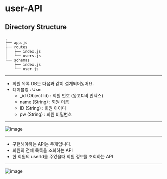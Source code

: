 # user-API

## Directory Structure
```
.
├── app.js
├── routes
│   ├── index.js
│   └── users.js
└── schemas
    ├── index.js
    └── user.js
```

---

- 회원 목록 DB는 다음과 같이 설계되어있어요.
- 테이블명 : User
    - _id (Object Id) : 회원 번호 (몽고디비 인덱스)
    - name (String) : 회원 이름
    - ID (String) : 회원 아이디
    - pw (String) : 회원 비밀번호

---

![image](https://user-images.githubusercontent.com/61128538/204947709-01c78b59-2cd7-43c3-99f4-09422b7b4456.png)

---

- 구현해야하는 API는 두개입니다.
- 회원의 전체 목록을 조회하는 API
- 한 회원의 userId를 주었을때 회원 정보를 조회하는 API

---

![image](https://user-images.githubusercontent.com/61128538/204947830-11ffbbf2-e284-4d6d-b29d-4ab38e73c476.png)


